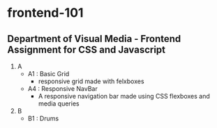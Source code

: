 # frontend-101
## Department of Visual Media - Frontend Assignment for CSS and Javascript
1. A
    - A1 : Basic Grid
      - responsive grid made with felxboxes 
    - A4 : Responsive NavBar
      - A responsive navigation bar made using CSS flexboxes and media queries
2. B 
    - B1 : Drums

